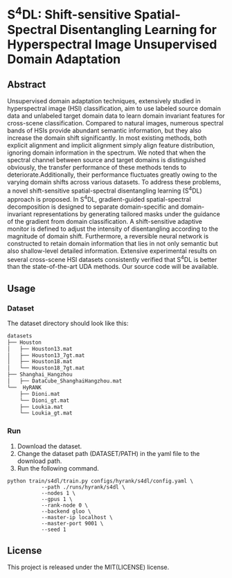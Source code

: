 # S<sup>4</sup>DL: Shift-sensitive Spatial-Spectral Disentangling Learning for Hyperspectral Image Unsupervised Domain Adaptation

## Abstract
Unsupervised domain adaptation techniques, extensively studied in hyperspectral image (HSI) classification, aim to use labeled source domain data and unlabeled target domain data to learn domain invariant features for cross-scene classification. Compared to natural images, numerous spectral bands of HSIs provide abundant semantic information, but they also increase the domain shift significantly. In most existing methods, both explicit alignment and implicit alignment simply align feature distribution, ignoring domain information in the spectrum. We noted that when the spectral channel between source and target domains is distinguished obviously, the transfer performance of these methods tends to deteriorate.Additionally, their performance fluctuates greatly owing to the varying domain shifts across various datasets. To address these problems, a novel shift-sensitive spatial-spectral disentangling learning (S<sup>4</sup>DL) approach is proposed. In S<sup>4</sup>DL, gradient-guided spatial-spectral decomposition is designed to separate domain-specific and domain-invariant representations by generating tailored masks under the guidance of the gradient from domain classification. A shift-sensitive adaptive monitor is defined to adjust the intensity of disentangling according to the magnitude of domain shift. Furthermore, a reversible neural network is constructed to retain domain information that lies in not only semantic but also shallow-level detailed information. Extensive experimental results on several cross-scene HSI datasets consistently verified that S<sup>4</sup>DL is better than the state-of-the-art UDA methods. Our source code will be available.

## <a name="usage"></a> Usage

### <a name="usage-train"></a> Dataset
The dataset directory should look like this:
```bash
datasets
├── Houston
│   ├── Houston13.mat
│   ├── Houston13_7gt.mat
│   ├── Houston18.mat
│   └── Houston18_7gt.mat
├── Shanghai_Hangzhou
│   ├── DataCube_ShanghaiHangzhou.mat
└──  HyRANK
    ├── Dioni.mat
    └── Dioni_gt.mat
    ├── Loukia.mat
    └── Loukia_gt.mat
```


### <a name="usage-train"></a> Run

1. Download the dataset.
2. Change the dataset path (DATASET/PATH) in the yaml file to the download path.
3. Run the following command.

 ```shell
python train/s4dl/train.py configs/hyrank/s4dl/config.yaml \
            --path ./runs/hyrank/s4dl \
            --nodes 1 \
            --gpus 1 \
            --rank-node 0 \
            --backend gloo \
            --master-ip localhost \
            --master-port 9001 \
            --seed 1
```



## <a name="license"></a> License

This project is released under the MIT(LICENSE) license.